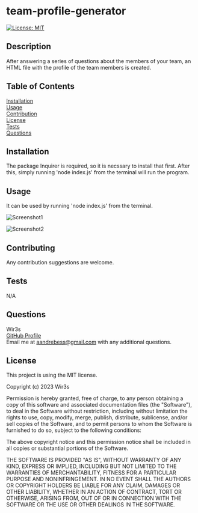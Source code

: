 # team-profile-generator
  [![License: MIT](https://img.shields.io/badge/License-MIT-yellow.svg)](https://opensource.org/licenses/MIT)

## Description
  After answering a series of questions about the members of your team, an HTML file with the profile of the team members is created.

## Table of Contents
  [Installation](#installation)  
  [Usage](#usage)  
  [Contribution](#contribution)  
  [License](#license)  
  [Tests](#tests)  
  [Questions](#questions)

## Installation
  The package Inquirer is required, so it is necssary to install that first. After this, simply running 'node index.js' from the terminal will run the program.

## Usage
  It can be used by running 'node index.js' from the terminal.
  
  ![Screenshot1](./images/readme-gen-sc1.png)
  
  ![Screenshot2](./images/readme-gen-sc2.png)

## Contributing
  Any contribution suggestions are welcome.

## Tests
  N/A

## Questions
  Wir3s  
  [GitHub Profile](https://github.com/Wir3s)  
  Email me at aandrebess@gmail.com with any additional questions.

## License
  This project is using the MIT license.
  
Copyright (c) 2023 Wir3s

Permission is hereby granted, free of charge, to any person obtaining a copy of this software and associated documentation files (the "Software"), to deal in the Software without restriction, including without limitation the rights to use, copy, modify, merge, publish, distribute, sublicense, and/or sell copies of the Software, and to permit persons to whom the Software is furnished to do so, subject to the following conditions:

The above copyright notice and this permission notice shall be included in all copies or substantial portions of the Software.

THE SOFTWARE IS PROVIDED "AS IS", WITHOUT WARRANTY OF ANY KIND, EXPRESS OR IMPLIED, INCLUDING BUT NOT LIMITED TO THE WARRANTIES OF MERCHANTABILITY, FITNESS FOR A PARTICULAR PURPOSE AND NONINFRINGEMENT. IN NO EVENT SHALL THE AUTHORS OR COPYRIGHT HOLDERS BE LIABLE FOR ANY CLAIM, DAMAGES OR OTHER LIABILITY, WHETHER IN AN ACTION OF CONTRACT, TORT OR OTHERWISE, ARISING FROM, OUT OF OR IN CONNECTION WITH THE SOFTWARE OR THE USE OR OTHER DEALINGS IN THE SOFTWARE.
